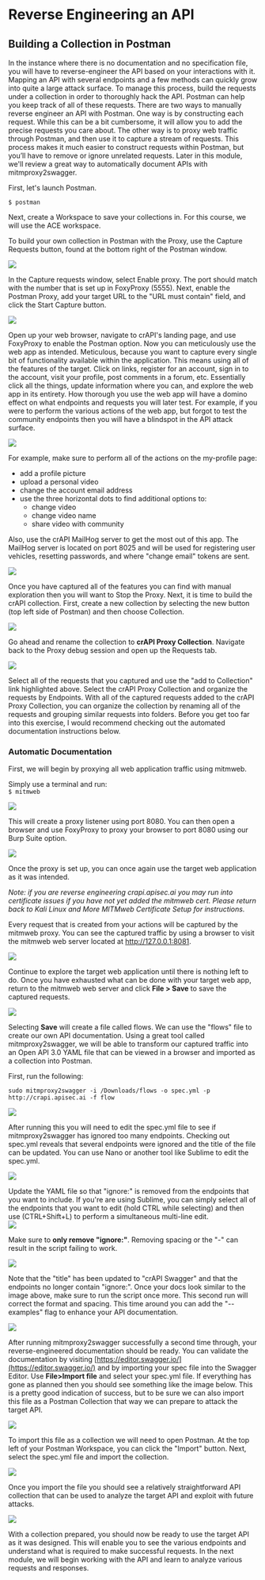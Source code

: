 # Reverse Engineering an API

## Building a Collection in Postman

In the instance where there is no documentation and no specification file, you will have to reverse-engineer the API based on your interactions with it. Mapping an API with several endpoints and a few methods can quickly grow into quite a large attack surface. To manage this process, build the requests under a collection in order to thoroughly hack the API. Postman can help you keep track of all of these requests. There are two ways to manually reverse engineer an API with Postman. One way is by constructing each request. While this can be a bit cumbersome, it will allow you to add the precise requests you care about. The other way is to proxy web traffic through Postman, and then use it to capture a stream of requests. This process makes it much easier to construct requests within Postman, but you’ll have to remove or ignore unrelated requests. Later in this module, we'll review a great way to automatically document APIs with mitmproxy2swagger.

First, let's launch Postman.

`$ postman`

Next, create a Workspace to save your collections in. For this course, we will use the ACE workspace.&#x20;

To build your own collection in Postman with the Proxy, use the Capture Requests button, found at the bottom right of the Postman window. &#x20;

![](https://kajabi-storefronts-production.kajabi-cdn.com/kajabi-storefronts-production/site/2147573912/products/V5C8ANdETAeCgv6MABrC\_Reverse1.PNG)

In the Capture requests window, select Enable proxy. The port should match with the number that is set up in FoxyProxy (5555). Next, enable the Postman Proxy, add your target URL to the "URL must contain" field, and click the Start Capture button.

![](https://kajabi-storefronts-production.kajabi-cdn.com/kajabi-storefronts-production/site/2147573912/products/0Dn6R31mSkcUAVQP0vaA\_Reverse2.PNG)

Open up your web browser, navigate to crAPI's landing page, and use FoxyProxy to enable the Postman option. Now you can meticulously use the web app as intended. Meticulous, because you want to capture every single bit of functionality available within the application. This means using all of the features of the target. Click on links, register for an account, sign in to the account, visit your profile, post comments in a forum, etc. Essentially click all the things, update information where you can, and explore the web app in its entirety. How thorough you use the web app will have a domino effect on what endpoints and requests you will later test. For example, if you were to perform the various actions of the web app, but forgot to test the community endpoints then you will have a blindspot in the API attack surface.&#x20;

![](https://kajabi-storefronts-production.kajabi-cdn.com/kajabi-storefronts-production/site/2147573912/products/cyO2LccsSH2oTymcoqca\_Reverse3.PNG)

For example, make sure to perform all of the actions on the my-profile page:

* add a profile picture
* upload a personal video
* change the account email address
* use the three horizontal dots to find additional options to:
  * change video
  * change video name
  * share video with community

Also, use the crAPI MailHog server to get the most out of this app. The MailHog server is located on port 8025 and will be used for registering user vehicles, resetting passwords, and where "change email" tokens are sent.

![](https://kajabi-storefronts-production.kajabi-cdn.com/kajabi-storefronts-production/site/2147573912/products/RvbXZkznTXesyqp0W16y\_Reverse4.PNG)

&#x20;

Once you have captured all of the features you can find with manual exploration then you will want to Stop the Proxy. Next, it is time to build the crAPI collection.  First, create a new collection by selecting the new button (top left side of Postman) and then choose Collection.

![](https://kajabi-storefronts-production.kajabi-cdn.com/kajabi-storefronts-production/site/2147573912/products/kznOoCoQRKwnauhqLCpa\_Reverse5.PNG)

Go ahead and rename the collection to **crAPI Proxy Collection**. Navigate back to the Proxy debug session and open up the Requests tab.

![](https://kajabi-storefronts-production.kajabi-cdn.com/kajabi-storefronts-production/site/2147573912/products/X4WQgyYSQ7eUohdrgHeQ\_Reverse6.PNG)

Select all of the requests that you captured and use the "add to Collection" link highlighted above. Select the crAPI Proxy Collection and organize the requests by Endpoints. With all of the captured requests added to the crAPI Proxy Collection, you can organize the collection by renaming all of the requests and grouping similar requests into folders. Before you get too far into this exercise, I would recommend checking out the automated documentation instructions below.&#x20;

### Automatic Documentation

First, we will begin by proxying all web application traffic using mitmweb.

Simply use a terminal and run:\
`$ mitmweb`

![](https://kajabi-storefronts-production.kajabi-cdn.com/kajabi-storefronts-production/site/2147573912/products/6KuYXxA4RqKE8PzXIvPn\_mitmproxy.png)

This will create a proxy listener using port 8080. You can then open a browser and use FoxyProxy to proxy your browser to port 8080 using our Burp Suite option.

![](https://kajabi-storefronts-production.kajabi-cdn.com/kajabi-storefronts-production/site/2147573912/products/1pY8hBghTnNH9r97h1Yi\_FoxyProxySet.png)

Once the proxy is set up, you can once again use the target web application as it was intended.

_Note: if you are reverse engineering crapi.apisec.ai you may run into certificate issues if you have not yet added the mitmweb cert. Please return back to Kali Linux and More MITMweb Certificate Setup for instructions._

Every request that is created from your actions will be captured by the mitmweb proxy. You can see the captured traffic by using a browser to visit the mitmweb web server located at http://127.0.0.1:8081.

![](https://kajabi-storefronts-production.kajabi-cdn.com/kajabi-storefronts-production/site/2147573912/products/cfW71QnfSeCLslFvzQgA\_mitmproxybrowser.png)

&#x20;

Continue to explore the target web application until there is nothing left to do. Once you have exhausted what can be done with your target web app, return to the mitmweb web server and click **File > Save** to save the captured requests.

![](https://kajabi-storefronts-production.kajabi-cdn.com/kajabi-storefronts-production/site/2147573912/products/eEp9PvDRHedaSZsYqI8g\_mitmproxySave.png)

Selecting **Save** will create a file called flows. We can use the "flows" file to create our own API documentation. Using a great tool called mitmproxy2swagger, we will be able to transform our captured traffic into an Open API 3.0 YAML file that can be viewed in a browser and imported as a collection into Postman.

First, run the following:

```
sudo mitmproxy2swagger -i /Downloads/flows -o spec.yml -p http://crapi.apisec.ai -f flow
```

![](https://kajabi-storefronts-production.kajabi-cdn.com/kajabi-storefronts-production/site/2147573912/products/4TryEayCTsCoLdiBTsZS\_mitmproxy2swaggerStep1.png)

After running this you will need to edit the spec.yml file to see if mitmproxy2swagger has ignored too many endpoints. Checking out spec.yml reveals that several endpoints were ignored and the title of the file can be updated. You can use Nano or another tool like Sublime to edit the spec.yml.

![](https://kajabi-storefronts-production.kajabi-cdn.com/kajabi-storefronts-production/file-uploads/site/2147573912/products/8d6d771-264-58b8-25bd-8b38006ce63\_Sublime1.PNG)

Update the YAML file so that "ignore:" is removed from the endpoints that you want to include. If you're are using Sublime, you can simply select all of the endpoints that you want to edit (hold CTRL while selecting) and then use (CTRL+Shift+L) to perform a simultaneous multi-line edit.\
![](https://kajabi-storefronts-production.kajabi-cdn.com/kajabi-storefronts-production/file-uploads/site/2147573912/products/037086f-8eaa-10c-d0a1-df108333e75\_Sublime2.PNG)

&#x20;

Make sure to **only remove "ignore:"**. Removing spacing or the "-" can result in the script failing to work.&#x20;

![](https://kajabi-storefronts-production.kajabi-cdn.com/kajabi-storefronts-production/file-uploads/site/2147573912/products/614fdfd-8fb0-7e8-ba68-2f5823cabc\_Sublime4.PNG)

Note that the "title" has been updated to "crAPI Swagger" and that the endpoints no longer contain "ignore:". Once your docs look similar to the image above, make sure to run the script once more. This second run will correct the format and spacing.  This time around you can add the "--examples" flag to enhance your API documentation.

![](https://kajabi-storefronts-production.kajabi-cdn.com/kajabi-storefronts-production/site/2147573912/products/y7ouQ9QSQoS0LHJr9yuT\_mitmproxy2swaggerStep3.png)

After running mitmproxy2swagger successfully a second time through, your reverse-engineered documentation should be ready. You can validate the documentation by visiting [https://editor.swagger.io/](https://editor.swagger.io/) and by importing your spec file into the Swagger Editor. Use **File>Import file** and select your spec.yml file. If everything has gone as planned then you should see something like the image below. This is a pretty good indication of success, but to be sure we can also import this file as a Postman Collection that way we can prepare to attack the target API.

![](https://kajabi-storefronts-production.kajabi-cdn.com/kajabi-storefronts-production/site/2147573912/products/3bNj0h5nQPyQELqabkNv\_crapiSwagger1.png)

&#x20;To import this file as a collection we will need to open Postman. At the top left of your Postman Workspace, you can click the "Import" button. Next, select the spec.yml file and import the collection.

![](https://kajabi-storefronts-production.kajabi-cdn.com/kajabi-storefronts-production/site/2147573912/products/KzKQLRSXRdNpGtwrtdSo\_mitmproxy2swaggerStep4.png)

Once you import the file you should see a relatively straightforward API collection that can be used to analyze the target API and exploit with future attacks.

![](https://kajabi-storefronts-production.kajabi-cdn.com/kajabi-storefronts-production/site/2147573912/products/u4Ukhy2OQGGqO6qJYQA5\_crapiCollection.png)

With a collection prepared, you should now be ready to use the target API as it was designed. This will enable you to see the various endpoints and understand what is required to make successful requests. In the next module, we will begin working with the API and learn to analyze various requests and responses.&#x20;
